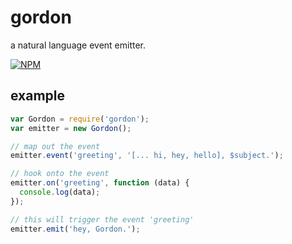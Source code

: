 # gordon

a natural language event emitter.

[![NPM](https://nodei.co/npm/gordon.png?downloads=true&downloadRank=true&stars=true)](https://nodei.co/npm/gordon/)

## example

```javascript
var Gordon = require('gordon');
var emitter = new Gordon();

// map out the event
emitter.event('greeting', '[... hi, hey, hello], $subject.');

// hook onto the event
emitter.on('greeting', function (data) {
  console.log(data);
});

// this will trigger the event 'greeting'
emitter.emit('hey, Gordon.');
```
